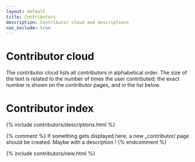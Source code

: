 ```yaml
---
layout: default
title: Contributors
description: Contributor cloud and descriptions
nav_exclude: true
---
```

# Contributor cloud

The contributor cloud lists all contributors in alphabetical order. The size of the text is related to the number of times the user contributed; the exact number is shown
on the contributor pages, and in the list below.

<!-- If you would like to suggest a new tag, feel free to open a [new issue](https://github.com/ReclaimTheWild/priv_wiki/issues/new) and ask about it !
(Update that link when we switch repos) -->

<!-- {% include contributors/cloud.html %} -->

# Contributor index

{% include contributors/descriptions.html %}

{% comment %}
If something gets displayed here, a new _contributor/ page should be created. Maybe with a description !
{% endcomment %}

{% include contributors/new.html %}
